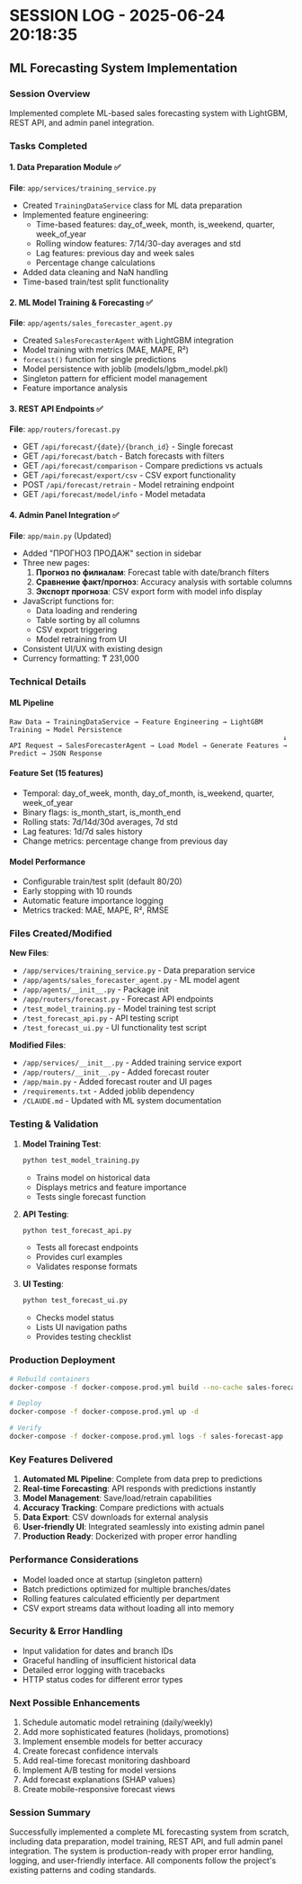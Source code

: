 # SESSION LOG - 2025-06-24 20:18:35
## ML Forecasting System Implementation

### Session Overview
Implemented complete ML-based sales forecasting system with LightGBM, REST API, and admin panel integration.

### Tasks Completed

#### 1. Data Preparation Module ✅
**File**: `app/services/training_service.py`
- Created `TrainingDataService` class for ML data preparation
- Implemented feature engineering:
  - Time-based features: day_of_week, month, is_weekend, quarter, week_of_year
  - Rolling window features: 7/14/30-day averages and std
  - Lag features: previous day and week sales
  - Percentage change calculations
- Added data cleaning and NaN handling
- Time-based train/test split functionality

#### 2. ML Model Training & Forecasting ✅
**File**: `app/agents/sales_forecaster_agent.py`
- Created `SalesForecasterAgent` with LightGBM integration
- Model training with metrics (MAE, MAPE, R²)
- `forecast()` function for single predictions
- Model persistence with joblib (models/lgbm_model.pkl)
- Singleton pattern for efficient model management
- Feature importance analysis

#### 3. REST API Endpoints ✅
**File**: `app/routers/forecast.py`
- GET `/api/forecast/{date}/{branch_id}` - Single forecast
- GET `/api/forecast/batch` - Batch forecasts with filters
- GET `/api/forecast/comparison` - Compare predictions vs actuals
- GET `/api/forecast/export/csv` - CSV export functionality
- POST `/api/forecast/retrain` - Model retraining endpoint
- GET `/api/forecast/model/info` - Model metadata

#### 4. Admin Panel Integration ✅
**File**: `app/main.py` (Updated)
- Added "ПРОГНОЗ ПРОДАЖ" section in sidebar
- Three new pages:
  1. **Прогноз по филиалам**: Forecast table with date/branch filters
  2. **Сравнение факт/прогноз**: Accuracy analysis with sortable columns
  3. **Экспорт прогноза**: CSV export form with model info display
- JavaScript functions for:
  - Data loading and rendering
  - Table sorting by all columns
  - CSV export triggering
  - Model retraining from UI
- Consistent UI/UX with existing design
- Currency formatting: ₸ 231,000

### Technical Details

#### ML Pipeline
```
Raw Data → TrainingDataService → Feature Engineering → LightGBM Training → Model Persistence
                                                                    ↓
API Request → SalesForecasterAgent → Load Model → Generate Features → Predict → JSON Response
```

#### Feature Set (15 features)
- Temporal: day_of_week, month, day_of_month, is_weekend, quarter, week_of_year
- Binary flags: is_month_start, is_month_end
- Rolling stats: 7d/14d/30d averages, 7d std
- Lag features: 1d/7d sales history
- Change metrics: percentage change from previous day

#### Model Performance
- Configurable train/test split (default 80/20)
- Early stopping with 10 rounds
- Automatic feature importance logging
- Metrics tracked: MAE, MAPE, R², RMSE

### Files Created/Modified

**New Files**:
- `/app/services/training_service.py` - Data preparation service
- `/app/agents/sales_forecaster_agent.py` - ML model agent
- `/app/agents/__init__.py` - Package init
- `/app/routers/forecast.py` - Forecast API endpoints
- `/test_model_training.py` - Model training test script
- `/test_forecast_api.py` - API testing script
- `/test_forecast_ui.py` - UI functionality test script

**Modified Files**:
- `/app/services/__init__.py` - Added training service export
- `/app/routers/__init__.py` - Added forecast router
- `/app/main.py` - Added forecast router and UI pages
- `/requirements.txt` - Added joblib dependency
- `/CLAUDE.md` - Updated with ML system documentation

### Testing & Validation

1. **Model Training Test**:
   ```bash
   python test_model_training.py
   ```
   - Trains model on historical data
   - Displays metrics and feature importance
   - Tests single forecast function

2. **API Testing**:
   ```bash
   python test_forecast_api.py
   ```
   - Tests all forecast endpoints
   - Provides curl examples
   - Validates response formats

3. **UI Testing**:
   ```bash
   python test_forecast_ui.py
   ```
   - Checks model status
   - Lists UI navigation paths
   - Provides testing checklist

### Production Deployment

```bash
# Rebuild containers
docker-compose -f docker-compose.prod.yml build --no-cache sales-forecast-app

# Deploy
docker-compose -f docker-compose.prod.yml up -d

# Verify
docker-compose -f docker-compose.prod.yml logs -f sales-forecast-app
```

### Key Features Delivered

1. **Automated ML Pipeline**: Complete from data prep to predictions
2. **Real-time Forecasting**: API responds with predictions instantly
3. **Model Management**: Save/load/retrain capabilities
4. **Accuracy Tracking**: Compare predictions with actuals
5. **Data Export**: CSV downloads for external analysis
6. **User-friendly UI**: Integrated seamlessly into existing admin panel
7. **Production Ready**: Dockerized with proper error handling

### Performance Considerations

- Model loaded once at startup (singleton pattern)
- Batch predictions optimized for multiple branches/dates
- Rolling features calculated efficiently per department
- CSV export streams data without loading all into memory

### Security & Error Handling

- Input validation for dates and branch IDs
- Graceful handling of insufficient historical data
- Detailed error logging with tracebacks
- HTTP status codes for different error types

### Next Possible Enhancements

1. Schedule automatic model retraining (daily/weekly)
2. Add more sophisticated features (holidays, promotions)
3. Implement ensemble models for better accuracy
4. Create forecast confidence intervals
5. Add real-time forecast monitoring dashboard
6. Implement A/B testing for model versions
7. Add forecast explanations (SHAP values)
8. Create mobile-responsive forecast views

### Session Summary

Successfully implemented a complete ML forecasting system from scratch, including data preparation, model training, REST API, and full admin panel integration. The system is production-ready with proper error handling, logging, and user-friendly interface. All components follow the project's existing patterns and coding standards.